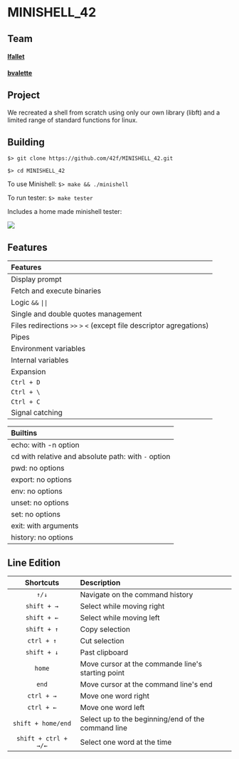 # MINISHELL_42

## Team

#### [lfallet](https://github.com/lilafallet)

#### [bvalette](https://github.com/42f)

## Project

We recreated a shell from scratch using only our own library (libft) and a limited range of standard functions for linux.

## Building

``$> git clone https://github.com/42f/MINISHELL_42.git ``

``$> cd MINISHELL_42``
  
To use Minishell:
``$> make && ./minishell``

To run tester:
``$> make tester``


Includes a home made minishell tester:

![](images/screenshot.gif)

## Features

|Features   |
|:---------|
|Display prompt|
|Fetch and execute binaries|
|Logic `&&` `\|\|`|
|Single and double quotes management|
|Files redirections `>>` `>` `<` (except file descriptor agregations)|
|Pipes|
|Environment variables|
|Internal variables|
|Expansion|
|`Ctrl + D`|
|`Ctrl + \`|
|`Ctrl + C`|
|Signal catching|

|Builtins   |
|:---------|
|echo: with -n option|
|cd with relative and absolute path: with `-` option|
|pwd: no options|
|export: no options|
|env: no options|
|unset: no options|
|set: no options|
|exit: with arguments|
|history: no options|

## Line Edition

|Shortcuts   |Description              |
|:---------:|:------------------------|
`↑/↓`		|Navigate on the command history
`shift + →`	|Select while moving right
`shift + ←`	|Select while moving left
`shift + ↑`	|Copy selection
`ctrl + ↑`	|Cut selection
`shift + ↓`	|Past clipboard
`home`		|Move cursor at the commande line's starting point
`end`		|Move cursor at the command line's end
`ctrl + →`	|Move one word right
`ctrl + ←`	|Move one word left
`shift + home/end`	|Select up to the beginning/end of the command line
`shift + ctrl +  →/←`	|Select one word at the time
